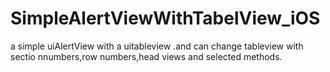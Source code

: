 # SimpleAlertViewWithTabelView_iOS
a simple uiAlertView with a uitableview .and can change tableview with sectio nnumbers,row numbers,head views and 
selected methods.

